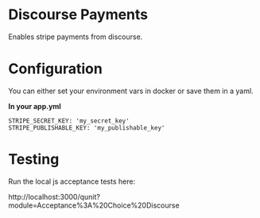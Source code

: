 # Discourse Payments

Enables stripe payments from discourse.

# Configuration

You can either set your environment vars in docker or save them in a yaml.

**In your app.yml**

```
STRIPE_SECRET_KEY: 'my_secret_key'
STRIPE_PUBLISHABLE_KEY: 'my_publishable_key'
```

# Testing

Run the local js acceptance tests here:

http://localhost:3000/qunit?module=Acceptance%3A%20Choice%20Discourse

